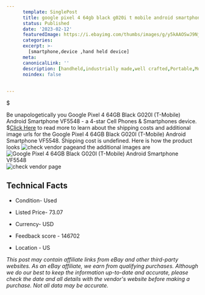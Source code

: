 ```yaml
---
      template: SinglePost
      title: google pixel 4 64gb black g020i t mobile android smartphone vf5548
      status: Published
      date: '2023-02-12'
      featuredImage: https://i.ebayimg.com/thumbs/images/g/y5kAAOSwJ9Nj0vjs/s-l225.jpg
      categories: 
      excerpt: >-
        [smartphone,device ,hand held device]
      meta:
      canonicalLink: ''
      description: [handheld,industrially made,well crafted,Portable,Mobile,Compact,Convenient,Lightweight,Maneuverable,Man-portable,Miniature,Carriable,Hand-held,Light,Holdable,Transportable,Mobile device,Pocket-sized,On-the-go,Wireless,Cordless,Compact size,Convenient size, smartphone,device ,hand held device]
      noindex: false
      
        
---
```

$

Be unapologetically you Google Pixel 4 64GB Black G020I (T-Mobile) Android Smartphone VF5548 - a 4-star Cell Phones & Smartphones device.
$[Click Here](https://www.ebay.com/itm/275647733380?hash=item402de29e84%3Ag%3Ay5kAAOSwJ9Nj0vjs&mkevt=1&mkcid=1&mkrid=711-53200-19255-0&campid=%253CePNCampaignId%253E&customid=%253CreferenceId%253E&toolid=10049) to read more to learn about the shipping costs and additional image urls for the Google Pixel 4 64GB Black G020I (T-Mobile) Android Smartphone VF5548. Shipping cost is undefined. Here is how the product looks ![check vendor page](https://i.ebayimg.com/thumbs/images/g/y5kAAOSwJ9Nj0vjs/s-l225.jpg)and the additional images are![Google Pixel 4 64GB Black G020I (T-Mobile) Android Smartphone VF5548](https://i.ebayimg.com/images/g/y5kAAOSwJ9Nj0vjs/s-l1600.jpg)![check vendor page](https://origin-galleryplus.ebayimg.com/ws/web/275647733380_2_0_1/225x225.jpg,https://origin-galleryplus.ebayimg.com/ws/web/275647733380_3_0_1/225x225.jpg,https://origin-galleryplus.ebayimg.com/ws/web/275647733380_4_0_1/225x225.jpg,https://origin-galleryplus.ebayimg.com/ws/web/275647733380_5_0_1/225x225.jpg,https://origin-galleryplus.ebayimg.com/ws/web/275647733380_6_0_1/225x225.jpg,https://origin-galleryplus.ebayimg.com/ws/web/275647733380_7_0_1/225x225.jpg,https://origin-galleryplus.ebayimg.com/ws/web/275647733380_8_0_1/225x225.jpg,https://origin-galleryplus.ebayimg.com/ws/web/275647733380_9_0_1/225x225.jpg)



 ## Technical Facts 



     
      

 - Condition- Used 


      

 - Listed Price- 73.07 


      

 - Currency- USD 


      

 - Feedback score - 146702 


      

 - Location - US 


      
      

 *_This post may contain affiliate links from eBay and other third-party websites. As an eBay affiliate, we earn from qualifying purchases. Although we do our best to keep the information up-to-date and accurate, please check the date and all details with the vendor's website before making a purchase. Not all data may be accurate._*






